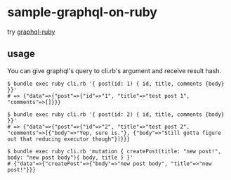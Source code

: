 # sample-graphql-on-ruby

try [graphql-ruby](https://github.com/rmosolgo/graphql-ruby)

## usage

You can give graphql's query to cli.rb's argument and receive result hash.

```
$ bundle exec ruby cli.rb '{ post(id: 1) { id, title, comments {body} }}'
# => {"data"=>{"post"=>{"id"=>"1", "title"=>"test post 1", "comments"=>[]}}}
```

```
$ bundle exec ruby cli.rb '{ post(id: 2) { id, title, comments {body} }}'
# => {"data"=>{"post"=>{"id"=>"2", "title"=>"test post 2", "comments"=>[{"body"=>"Yep, sure is."}, {"body"=>"Still gotta figure out that reducing executor though"}]}}}
```

```
$ bundle exec ruby cli.rb 'mutation { createPost(title: "new post!", body: "new post body"){ body, title } }'
# {"data"=>{"createPost"=>{"body"=>"new post body", "title"=>"new post!"}}}
```
